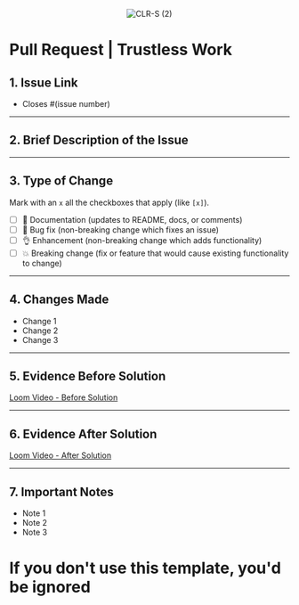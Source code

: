 <p align="center"> <img src="https://github.com/user-attachments/assets/5b182044-dceb-41f5-acf0-da22dea7c98a" alt="CLR-S (2)"> </p>

# Pull Request | Trustless Work

## 1. Issue Link

<!-- Provide the link to the related issue here -->

- Closes #(issue number)

---

## 2. Brief Description of the Issue

<!-- Give a concise description of the issue to give context to reviewers. What problem does it solve? -->

---

## 3. Type of Change

Mark with an `x` all the checkboxes that apply (like `[x]`).

- [ ] 📝 Documentation (updates to README, docs, or comments)
- [ ] 🐛 Bug fix (non-breaking change which fixes an issue)
- [ ] 👌 Enhancement (non-breaking change which adds functionality)
- [ ] 💥 Breaking change (fix or feature that would cause existing functionality to change)

---

## 4. Changes Made

<!-- Describe the main changes and enhancements made to address the issue. List the modifications clearly and concisely. -->

- Change 1
- Change 2
- Change 3

---

## 5. Evidence Before Solution

<!-- Record a video using Loom showing the behavior or bug before applying the solution. Provide a link to the Loom video here. -->

[Loom Video - Before Solution](LINK_TO_VIDEO_BEFORE)

---

## 6. Evidence After Solution

<!-- Record a video using Loom showing the corrected behavior after the solution. Provide a link to the Loom video here. -->

[Loom Video - After Solution](LINK_TO_VIDEO_AFTER)

---

## 7. Important Notes

<!-- Any other relevant information that reviewers should be aware of, such as potential impacts, related issues, dependencies, or additional setup instructions. -->

- Note 1
- Note 2
- Note 3

# If you don't use this template, you'd be ignored
